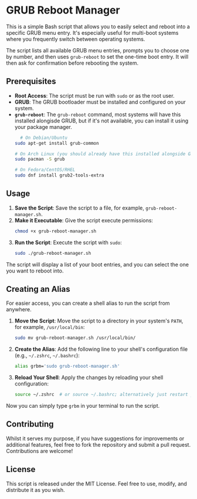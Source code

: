 # GRUB Reboot Manager

This is a simple Bash script that allows you to easily select and reboot into a specific GRUB menu entry. It's especially useful for multi-boot systems where you frequently switch between operating systems.

The script lists all available GRUB menu entries, prompts you to choose one by number, and then uses `grub-reboot` to set the one-time boot entry. It will then ask for confirmation before rebooting the system.

## Prerequisites

  * **Root Access**: The script must be run with `sudo` or as the root user.
  * **GRUB**: The GRUB bootloader must be installed and configured on your system.
  * **`grub-reboot`**: The `grub-reboot` command, most systems will have this installed alongisde GRUB, but if it's not available, you can install it using your package manager.
    ```bash
      # On Debian/Ubuntu
    sudo apt-get install grub-common

    # On Arch Linux (you should already have this installed alongside GRUB!)
    sudo pacman -S grub

    # On Fedora/CentOS/RHEL
    sudo dnf install grub2-tools-extra
    ```

## Usage

1.  **Save the Script**: Save the script to a file, for example, `grub-reboot-manager.sh`.
2.  **Make it Executable**: Give the script execute permissions:
    ```bash
    chmod +x grub-reboot-manager.sh
    ```
3.  **Run the Script**: Execute the script with `sudo`:
    ```bash
    sudo ./grub-reboot-manager.sh
    ```

The script will display a list of your boot entries, and you can select the one you want to reboot into.

## Creating an Alias

For easier access, you can create a shell alias to run the script from anywhere.

1.  **Move the Script**: Move the script to a directory in your system's `PATH`, for example, `/usr/local/bin`:
    ```bash
    sudo mv grub-reboot-manager.sh /usr/local/bin/
    ```
2.  **Create the Alias**: Add the following line to your shell's configuration file (e.g., `~/.zshrc`, `~/.bashrc`):
    ```bash
    alias grbm='sudo grub-reboot-manager.sh'
    ```
3.  **Reload Your Shell**: Apply the changes by reloading your shell configuration:
    ```bash
    source ~/.zshrc  # or source ~/.bashrc; alternatively just restart your terminal
    ```

Now you can simply type `grbm` in your terminal to run the script.

## Contributing

Whilst it serves my purpose, if you have suggestions for improvements or additional features, feel free to fork the repository and submit a pull request. Contributions are welcome!


## License

This script is released under the MIT License. Feel free to use, modify, and distribute it as you wish.
